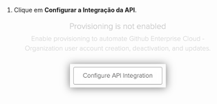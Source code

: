 1. Clique em **Configurar a Integração da API**. ![Botão "Configurar integração da API" para o aplicativo do Okta](/assets/images/help/saml/okta-configure-api-integration.png)
